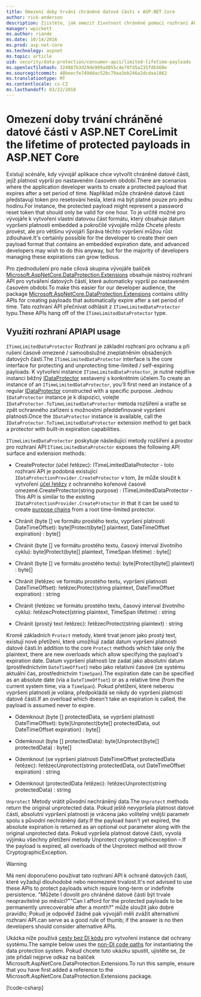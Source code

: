 ```yaml
---
title: Omezení doby trvání chráněné datové části v ASP.NET Core
author: rick-anderson
description: Zjistěte, jak omezit životnost chráněné pomocí rozhraní API ASP.NET Core Data Protection datové části.
manager: wpickett
ms.author: riande
ms.date: 10/14/2016
ms.prod: asp.net-core
ms.technology: aspnet
ms.topic: article
uid: security/data-protection/consumer-apis/limited-lifetime-payloads
ms.openlocfilehash: 324887b3d29de989ad855c4e78fd5a235fdb560e
ms.sourcegitcommit: 48beecfe749ddac52bc79aa3eb246a2dcdaa1862
ms.translationtype: MT
ms.contentlocale: cs-CZ
ms.lasthandoff: 03/22/2018
---
```

# <a name="limit-the-lifetime-of-protected-payloads-in-aspnet-core"></a><span data-ttu-id="7db86-103">Omezení doby trvání chráněné datové části v ASP.NET Core</span><span class="sxs-lookup"><span data-stu-id="7db86-103">Limit the lifetime of protected payloads in ASP.NET Core</span></span>

<span data-ttu-id="7db86-104">Existují scénáře, kdy vývojář aplikace chce vytvořit chráněné datové části, jejíž platnost vyprší po nastaveném časovém období.</span><span class="sxs-lookup"><span data-stu-id="7db86-104">There are scenarios where the application developer wants to create a protected payload that expires after a set period of time.</span></span> <span data-ttu-id="7db86-105">Například může chráněné datové části představují token pro resetování hesla, která má být platné pouze pro jednu hodinu.</span><span class="sxs-lookup"><span data-stu-id="7db86-105">For instance, the protected payload might represent a password reset token that should only be valid for one hour.</span></span> <span data-ttu-id="7db86-106">To je určitě možné pro vývojáře k vytvoření vlastní datovou část formátu, který obsahuje datum vypršení platnosti embedded a pokročilé vývojáře může Chcete přesto provést, ale pro většinu vývojáři Správa těchto vypršení můžou růst zdlouhavé.</span><span class="sxs-lookup"><span data-stu-id="7db86-106">It's certainly possible for the developer to create their own payload format that contains an embedded expiration date, and advanced developers may wish to do this anyway, but for the majority of developers managing these expirations can grow tedious.</span></span>

<span data-ttu-id="7db86-107">Pro zjednodušení pro naše cílová skupina vývojáře balíček [Microsoft.AspNetCore.DataProtection.Extensions](https://www.nuget.org/packages/Microsoft.AspNetCore.DataProtection.Extensions/) obsahuje nástroj rozhraní API pro vytváření datových částí, které automaticky vyprší po nastaveném časovém období.</span><span class="sxs-lookup"><span data-stu-id="7db86-107">To make this easier for our developer audience, the package [Microsoft.AspNetCore.DataProtection.Extensions](https://www.nuget.org/packages/Microsoft.AspNetCore.DataProtection.Extensions/) contains utility APIs for creating payloads that automatically expire after a set period of time.</span></span> <span data-ttu-id="7db86-108">Tato rozhraní API přečnívat odhlásit z `ITimeLimitedDataProtector` typu.</span><span class="sxs-lookup"><span data-stu-id="7db86-108">These APIs hang off of the `ITimeLimitedDataProtector` type.</span></span>

## <a name="api-usage"></a><span data-ttu-id="7db86-109">Využití rozhraní API</span><span class="sxs-lookup"><span data-stu-id="7db86-109">API usage</span></span>

<span data-ttu-id="7db86-110">`ITimeLimitedDataProtector` Rozhraní je základní rozhraní pro ochranu a při rušení časově omezené / samoobslužné zneplatněním obsažených datových částí.</span><span class="sxs-lookup"><span data-stu-id="7db86-110">The `ITimeLimitedDataProtector` interface is the core interface for protecting and unprotecting time-limited / self-expiring payloads.</span></span> <span data-ttu-id="7db86-111">K vytvoření instance `ITimeLimitedDataProtector`, je nutné nejdříve instanci běžný [IDataProtector](xref:security/data-protection/consumer-apis/overview) sestavený s konkrétním účelem.</span><span class="sxs-lookup"><span data-stu-id="7db86-111">To create an instance of an `ITimeLimitedDataProtector`, you'll first need an instance of a regular [IDataProtector](xref:security/data-protection/consumer-apis/overview) constructed with a specific purpose.</span></span> <span data-ttu-id="7db86-112">Jednou `IDataProtector` instance je k dispozici, volejte `IDataProtector.ToTimeLimitedDataProtector` metoda rozšíření a vraťte se zpět ochranného zařízení s možnostmi předdefinované vypršení platnosti.</span><span class="sxs-lookup"><span data-stu-id="7db86-112">Once the `IDataProtector` instance is available, call the `IDataProtector.ToTimeLimitedDataProtector` extension method to get back a protector with built-in expiration capabilities.</span></span>

<span data-ttu-id="7db86-113">`ITimeLimitedDataProtector` poskytuje následující metody rozšíření a prostor pro rozhraní API:</span><span class="sxs-lookup"><span data-stu-id="7db86-113">`ITimeLimitedDataProtector` exposes the following API surface and extension methods:</span></span>

* <span data-ttu-id="7db86-114">CreateProtector (účel řetězec): ITimeLimitedDataProtector - toto rozhraní API je podobná existující `IDataProtectionProvider.CreateProtector` v tom, že může sloužit k vytvoření [účel řetězy](xref:security/data-protection/consumer-apis/purpose-strings) z ochranného kořenové časově omezené.</span><span class="sxs-lookup"><span data-stu-id="7db86-114">CreateProtector(string purpose) : ITimeLimitedDataProtector - This API is similar to the existing `IDataProtectionProvider.CreateProtector` in that it can be used to create [purpose chains](xref:security/data-protection/consumer-apis/purpose-strings) from a root time-limited protector.</span></span>

* <span data-ttu-id="7db86-115">Chránit (byte [] ve formátu prostého textu, vypršení platnosti DateTimeOffset): byte]</span><span class="sxs-lookup"><span data-stu-id="7db86-115">Protect(byte[] plaintext, DateTimeOffset expiration) : byte[]</span></span>

* <span data-ttu-id="7db86-116">Chránit (byte [] ve formátu prostého textu, časový interval životního cyklu): byte]</span><span class="sxs-lookup"><span data-stu-id="7db86-116">Protect(byte[] plaintext, TimeSpan lifetime) : byte[]</span></span>

* <span data-ttu-id="7db86-117">Chránit (byte [] ve formátu prostého textu): byte]</span><span class="sxs-lookup"><span data-stu-id="7db86-117">Protect(byte[] plaintext) : byte[]</span></span>

* <span data-ttu-id="7db86-118">Chránit (řetězec ve formátu prostého textu, vypršení platnosti DateTimeOffset): řetězec</span><span class="sxs-lookup"><span data-stu-id="7db86-118">Protect(string plaintext, DateTimeOffset expiration) : string</span></span>

* <span data-ttu-id="7db86-119">Chránit (řetězec ve formátu prostého textu, časový interval životního cyklu): řetězec</span><span class="sxs-lookup"><span data-stu-id="7db86-119">Protect(string plaintext, TimeSpan lifetime) : string</span></span>

* <span data-ttu-id="7db86-120">Chránit (prostý text řetězec): řetězec</span><span class="sxs-lookup"><span data-stu-id="7db86-120">Protect(string plaintext) : string</span></span>

<span data-ttu-id="7db86-121">Kromě základních `Protect` metody, které trvat jenom jako prostý text, existují nové přetížení, které umožňují zadat datum vypršení platnosti datové části.</span><span class="sxs-lookup"><span data-stu-id="7db86-121">In addition to the core `Protect` methods which take only the plaintext, there are new overloads which allow specifying the payload's expiration date.</span></span> <span data-ttu-id="7db86-122">Datum vypršení platnosti lze zadat jako absolutní datum (prostřednictvím `DateTimeOffset`) nebo jako relativní časové (ze systému aktuální čas, prostřednictvím `TimeSpan`).</span><span class="sxs-lookup"><span data-stu-id="7db86-122">The expiration date can be specified as an absolute date (via a `DateTimeOffset`) or as a relative time (from the current system time, via a `TimeSpan`).</span></span> <span data-ttu-id="7db86-123">Pokud přetížení, které neberou vypršení platnosti je volána, předpokládá se nikdy do vypršení platnosti datové části.</span><span class="sxs-lookup"><span data-stu-id="7db86-123">If an overload which doesn't take an expiration is called, the payload is assumed never to expire.</span></span>

* <span data-ttu-id="7db86-124">Odemknout (byte [] protectedData, se vypršení platnosti DateTimeOffset): byte]</span><span class="sxs-lookup"><span data-stu-id="7db86-124">Unprotect(byte[] protectedData, out DateTimeOffset expiration) : byte[]</span></span>

* <span data-ttu-id="7db86-125">Odemknout (byte [] protectedData): byte]</span><span class="sxs-lookup"><span data-stu-id="7db86-125">Unprotect(byte[] protectedData) : byte[]</span></span>

* <span data-ttu-id="7db86-126">Odemknout (se vypršení platnosti DateTimeOffset protectedData řetězec): řetězec</span><span class="sxs-lookup"><span data-stu-id="7db86-126">Unprotect(string protectedData, out DateTimeOffset expiration) : string</span></span>

* <span data-ttu-id="7db86-127">Odemknout (protectedData řetězec): řetězec</span><span class="sxs-lookup"><span data-stu-id="7db86-127">Unprotect(string protectedData) : string</span></span>

<span data-ttu-id="7db86-128">`Unprotect` Metody vrátit původní nechráněný data.</span><span class="sxs-lookup"><span data-stu-id="7db86-128">The `Unprotect` methods return the original unprotected data.</span></span> <span data-ttu-id="7db86-129">Pokud ještě nevypršela platnost datové části, absolutní vypršení platnosti je vrácena jako volitelný vnější parametr spolu s původní nechráněný daty.</span><span class="sxs-lookup"><span data-stu-id="7db86-129">If the payload hasn't yet expired, the absolute expiration is returned as an optional out parameter along with the original unprotected data.</span></span> <span data-ttu-id="7db86-130">Pokud vypršela platnost datové části, vyvolá výjimku všechny přetížení metody Unprotect cryptographicexception –.</span><span class="sxs-lookup"><span data-stu-id="7db86-130">If the payload is expired, all overloads of the Unprotect method will throw CryptographicException.</span></span>

>[!WARNING]
> <span data-ttu-id="7db86-131">Má není doporučeno používat tato rozhraní API k ochraně datových částí, které vyžadují dlouhodobé nebo neomezené trvalost.</span><span class="sxs-lookup"><span data-stu-id="7db86-131">It's not advised to use these APIs to protect payloads which require long-term or indefinite persistence.</span></span> <span data-ttu-id="7db86-132">"Můžete I dovolit pro chráněné datové části být trvale neopravitelné po měsíci?"</span><span class="sxs-lookup"><span data-stu-id="7db86-132">"Can I afford for the protected payloads to be permanently unrecoverable after a month?"</span></span> <span data-ttu-id="7db86-133">může sloužit jako dobré pravidlo; Pokud je odpověď žádné pak vývojáři měli zvážit alternativní rozhraní API.</span><span class="sxs-lookup"><span data-stu-id="7db86-133">can serve as a good rule of thumb; if the answer is no then developers should consider alternative APIs.</span></span>

<span data-ttu-id="7db86-134">Ukázka níže používá [cesty bez DI kódu](xref:security/data-protection/configuration/non-di-scenarios) pro vytvoření instance dat ochrany systému.</span><span class="sxs-lookup"><span data-stu-id="7db86-134">The sample below uses the [non-DI code paths](xref:security/data-protection/configuration/non-di-scenarios) for instantiating the data protection system.</span></span> <span data-ttu-id="7db86-135">Pokud chcete tuto ukázku spustit, ujistěte se, že jste přidali nejprve odkaz na balíček Microsoft.AspNetCore.DataProtection.Extensions.</span><span class="sxs-lookup"><span data-stu-id="7db86-135">To run this sample, ensure that you have first added a reference to the Microsoft.AspNetCore.DataProtection.Extensions package.</span></span>

[!code-csharp[](limited-lifetime-payloads/samples/limitedlifetimepayloads.cs)]
